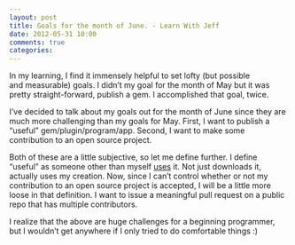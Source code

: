 ```yaml
---
layout: post
title: Goals for the month of June. - Learn With Jeff
date: 2012-05-31 10:00
comments: true
categories:
---
```


In my learning, I find it immensely helpful to set lofty (but possible and measurable) goals. I didn’t my goal for the month of May but it was pretty straight-forward, publish a gem. I accomplished that goal, twice.

I’ve decided to talk about my goals out for the month of June since they are much more challenging than my goals for May. First, I want to publish a “useful” gem/plugin/program/app. Second, I want to make some contribution to an open source project.

Both of these are a little subjective, so let me define further. I define “useful” as someone other than myself <span style="text-decoration: underline;">uses</span> it. Not just downloads it, actually uses my creation. Now, since I can’t control whether or not my contribution to an open source project is accepted, I will be a little more loose in that definition. I want to issue a meaningful pull request on a public repo that has multiple contributors.

I realize that the above are huge challenges for a beginning programmer, but I wouldn’t get anywhere if I only tried to do comfortable things :)

